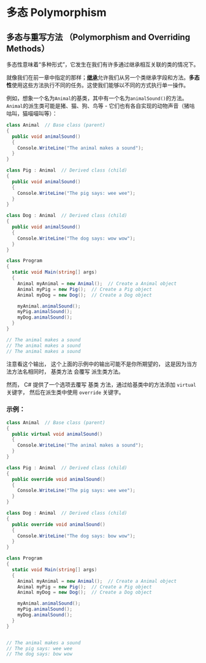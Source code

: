 # 多态 Polymorphism

## 多态与重写方法 （Polymorphism and Overriding Methods）

多态性意味着“多种形式”，它发生在我们有许多通过继承相互关联的类的情况下。

就像我们在前一章中指定的那样；[**继承**](https://www.w3schools.com/cs/cs_inheritance.php)允许我们从另一个类继承字段和方法。**多态性**使用这些方法执行不同的任务。这使我们能够以不同的方式执行单一操作。

例如，想象一个名为`Animal`的基类，其中有一个名为`animalSound()`的方法。`Animal`的派生类可能是猪、猫、狗、鸟等 - 它们也有各自实现的动物声音（猪咕咕叫，猫喵喵叫等）：

```c#
class Animal  // Base class (parent) 
{
  public void animalSound() 
  {
    Console.WriteLine("The animal makes a sound");
  }
}

class Pig : Animal  // Derived class (child) 
{
  public void animalSound() 
  {
    Console.WriteLine("The pig says: wee wee");
  }
}

class Dog : Animal  // Derived class (child) 
{
  public void animalSound() 
  {
    Console.WriteLine("The dog says: wow wow");
  }
}

class Program 
{
  static void Main(string[] args) 
  {
    Animal myAnimal = new Animal();  // Create a Animal object
    Animal myPig = new Pig();  // Create a Pig object
    Animal myDog = new Dog();  // Create a Dog object

    myAnimal.animalSound();
    myPig.animalSound();
    myDog.animalSound();
  }
}

// The animal makes a sound
// The animal makes a sound
// The animal makes a sound
```



注意看这个输出， 这个上面的示例中的输出可能不是你所期望的， 这是因为当方法方法名相同时， 基类方法 会覆写 派生类方法。

然而， C# 提供了一个选项去覆写 基类 方法，通过给基类中的方法添加 `virtual` 关键字， 然后在派生类中使用 `override` 关键字。



### 示例：

```c#
class Animal  // Base class (parent) 
{
  public virtual void animalSound() 
  {
    Console.WriteLine("The animal makes a sound");
  }
}

class Pig : Animal  // Derived class (child) 
{
  public override void animalSound() 
  {
    Console.WriteLine("The pig says: wee wee");
  }
}

class Dog : Animal  // Derived class (child) 
{
  public override void animalSound() 
  {
    Console.WriteLine("The dog says: bow wow");
  }
}

class Program 
{
  static void Main(string[] args) 
  {
    Animal myAnimal = new Animal();  // Create a Animal object
    Animal myPig = new Pig();  // Create a Pig object
    Animal myDog = new Dog();  // Create a Dog object

    myAnimal.animalSound();
    myPig.animalSound();
    myDog.animalSound();
  }
}


// The animal makes a sound
// The pig says: wee wee
// The dog says: bow wow
```

